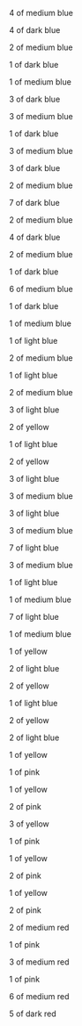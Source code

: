 4 of medium blue 

4 of dark blue 

2 of medium blue 

1 of dark blue 

1 of medium blue 

3 of dark blue 

3 of medium blue 

1 of dark blue 

3 of medium blue 

3 of dark blue 

2 of medium blue 

7 of dark blue 

2 of medium blue 

4 of dark blue 

2 of medium blue 

1 of dark blue 

6 of medium blue 

1 of dark blue 

1 of medium blue 

1 of light blue 

2 of medium blue 

1 of light blue 

2 of medium blue 

3 of light blue 

2 of yellow 

1 of light blue 

2 of yellow 

3 of light blue 

3 of medium blue 

3 of light blue 

3 of medium blue 

7 of light blue 

3 of medium blue 

1 of light blue 

1 of medium blue 

7 of light blue 

1 of medium blue 

1 of yellow 

2 of light blue 

2 of yellow 

1 of light blue 

2 of yellow 

2 of light blue 

1 of yellow 

1 of pink 

1 of yellow 

2 of pink 

3 of yellow 

1 of pink 

1 of yellow 

2 of pink 

1 of yellow 

2 of pink 

2 of medium red 

1 of pink 

3 of medium red 

1 of pink 

6 of medium red 

5 of dark red 
